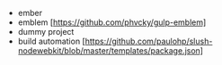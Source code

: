 * ember
* emblem [https://github.com/phvcky/gulp-emblem]
* dummy project
* build automation [https://github.com/paulohp/slush-nodewebkit/blob/master/templates/package.json]

